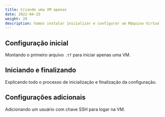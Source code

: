 ```yaml
---
title: Criando uma VM apenas
date: 2022-04-25
weight: 20
description: Vamos instalar inicializar e configurar um Máquina Virtual usando o Plugin do KVM / libvirt.
---
```


## Configuração inicial

Montando o primeiro arquivo `.tf` para iniciar apenas uma VM.

## Iniciando e finalizando

Explicando todo o processo de inicialização e finalização da configuração.

## Configurações adicionais

Adicionando um usuário com chave SSH para logar na VM.
